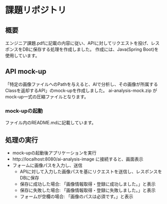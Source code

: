 # 課題リポジトリ

## 概要
エンジニア課題.pdfに記載の内容に従い、APIに対してリクエストを投げ、レスポンスをDBに保存する処理を作成しました。
作成には、Java(Spring Boot)を使用しています。

## API mock-up
「特定の画像ファイルへのPathを与えると、AIで分析し、その画像が所属するClassを返却するAPI」のmock-upを作成しました。
ai-analysis-mock.zip がmock-up一式の圧縮ファイルとなります。

### mock-upの起動
ファイル内のREADME.mdに記載しています。

## 処理の実行
* mock-upの起動後アプリケーションを実行
* http://localhost:8080/ai-analysis-image に接続すると、画面表示
* フォームに画像パスを入力し、送信
	* APIに対して入力した画像パスを基にリクエストを送信し、レスポンスをDBに保存
	* 保存に成功した場合: 「画像情報取得・登録に成功しました。」と表示
	* 保存に失敗した場合: 「画像情報取得・登録に失敗しました。」と表示
	* フォームが空欄の場合: 「画像のパスは必須です。」と表示